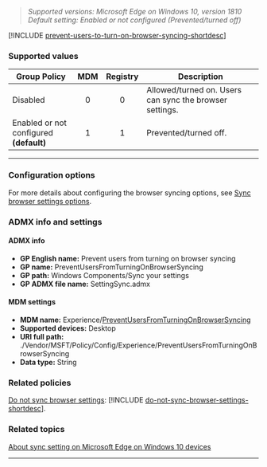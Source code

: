  <!-- Prevent users from turning on browser syncing -->
>*Supported versions: Microsoft Edge on Windows 10, version 1810*<br>
>*Default setting:  Enabled or not configured (Prevented/turned off)*

[!INCLUDE [prevent-users-to-turn-on-browser-syncing-shortdesc](../shortdesc/prevent-users-to-turn-on-browser-syncing-shortdesc.md)]

### Supported values
|Group Policy  |MDM |Registry |Description |
|---|:---:|:---:|---|
|Disabled |0 |0 |Allowed/turned on. Users can sync the browser settings.  |
|Enabled or not configured<br>**(default)** |1 |1 |Prevented/turned off. |
---

### Configuration options

For more details about configuring the browser syncing options, see [Sync browser settings options](../group-policies/sync-browser-settings-gp.md).


### ADMX info and settings
#### ADMX info
- **GP English name:** Prevent users from turning on browser syncing
- **GP name:** PreventUsersFromTurningOnBrowserSyncing
- **GP path:** Windows Components/Sync your settings
- **GP ADMX file name:** SettingSync.admx

#### MDM settings
- **MDM name:** Experience/[PreventUsersFromTurningOnBrowserSyncing](https://docs.microsoft.com/en-us/windows/client-management/mdm/policy-csp-experience#experience-preventusersfromturningonbrowsersyncing)
- **Supported devices:** Desktop
- **URI full path:** ./Vendor/MSFT/Policy/Config/Experience/PreventUsersFromTurningOnBrowserSyncing
- **Data type:** String


### Related policies
[Do not sync browser settings](../available-policies.md#do-not-sync-browser-settings): [!INCLUDE [do-not-sync-browser-settings-shortdesc](../shortdesc/do-not-sync-browser-settings-shortdesc.md)].

### Related topics
[About sync setting on Microsoft Edge on Windows 10 devices](https://windows.microsoft.com/windows-10/about-sync-settings-on-windows-10-devices)


<hr>